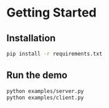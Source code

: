 # Getting Started

## Installation
```bash
pip install -r requirements.txt
```

## Run the demo
```bash
python examples/server.py
python examples/client.py
```
